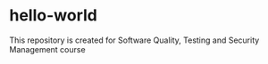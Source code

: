 # hello-world
This repository is created for Software Quality, Testing and Security Management course 
